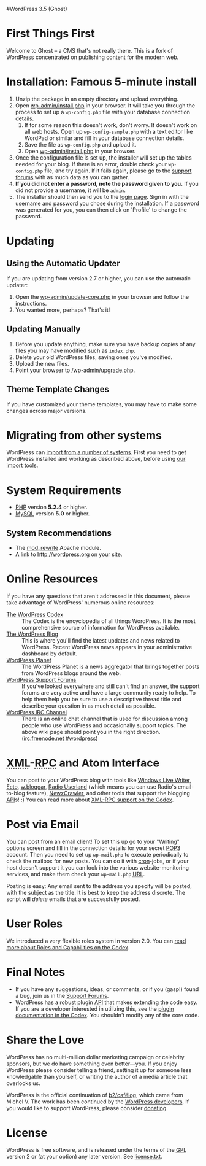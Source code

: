 #WordPress 3.5 (Ghost)

<h1>First Things First</h1>
<p>Welcome to Ghost – a CMS that's not really there. This is a fork of WordPress concentrated on publishing content for the modern web.</p>

<h1>Installation: Famous 5-minute install</h1>
<ol>
	<li>Unzip the package in an empty directory and upload everything.</li>
	<li>Open <span class="file"><a href="wp-admin/install.php">wp-admin/install.php</a></span> in your browser. It will take you through the process to set up a <code>wp-config.php</code> file with your database connection details.
		<ol>
			<li>If for some reason this doesn't work, don't worry. It doesn't work on all web hosts. Open up <code>wp-config-sample.php</code> with a text editor like WordPad or similar and fill in your database connection details.</li>
			<li>Save the file as <code>wp-config.php</code> and upload it.</li>
			<li>Open <span class="file"><a href="wp-admin/install.php">wp-admin/install.php</a></span> in your browser.</li>
		</ol>
	</li>
	<li>Once the configuration file is set up, the installer will set up the tables needed for your blog. If there is an error, double check your <code>wp-config.php</code> file, and try again. If it fails again, please go to the <a href="http://wordpress.org/support/" title="WordPress support">support forums</a> with as much data as you can gather.</li>
	<li><strong>If you did not enter a password, note the password given to you.</strong> If you did not provide a username, it will be <code>admin</code>.</li>
	<li>The installer should then send you to the <a href="wp-login.php">login page</a>. Sign in with the username and password you chose during the installation. If a password was generated for you, you can then click on 'Profile' to change the password.</li>
</ol>

<h1>Updating</h1>
<h2>Using the Automatic Updater</h2>
<p>If you are updating from version 2.7 or higher, you can use the automatic updater:</p>
<ol>
	<li>Open the <span class="file"><a href="wp-admin/update-core.php">wp-admin/update-core.php</a></span> in your browser and follow the instructions.</li>
	<li>You wanted more, perhaps? That's it!</li>
</ol>

<h2>Updating Manually</h2>
<ol>
	<li>Before you update anything, make sure you have backup copies of any files you may have modified such as <code>index.php</code>.</li>
	<li>Delete your old WordPress files, saving ones you've modified.</li>
	<li>Upload the new files.</li>
	<li>Point your browser to <span class="file"><a href="wp-admin/upgrade.php">/wp-admin/upgrade.php</a>.</span></li>
</ol>

<h2>Theme Template Changes</h2>
<p>If you have customized your theme templates, you may have to make some changes across major versions.</p>

<h1>Migrating from other systems</h1>
<p>WordPress can <a href="http://codex.wordpress.org/Importing_Content">import from a number of systems</a>. First you need to get WordPress installed and working as described above, before using <a href="wp-admin/import.php" title="Import to WordPress">our import tools</a>.</p>

<h1>System Requirements</h1>
<ul>
	<li><a href="http://php.net/">PHP</a> version <strong>5.2.4</strong> or higher.</li>
	<li><a href="http://www.mysql.com/">MySQL</a> version <strong>5.0</strong> or higher.</li>
</ul>

<h2>System Recommendations</h2>
<ul>
	<li>The <a href="http://httpd.apache.org/docs/2.2/mod/mod_rewrite.html">mod_rewrite</a> Apache module.</li>
	<li>A link to <a href="http://wordpress.org/">http://wordpress.org</a> on your site.</li>
</ul>

<h1>Online Resources</h1>
<p>If you have any questions that aren't addressed in this document, please take advantage of WordPress' numerous online resources:</p>
<dl>
	<dt><a href="http://codex.wordpress.org/">The WordPress Codex</a></dt>
		<dd>The Codex is the encyclopedia of all things WordPress. It is the most comprehensive source of information for WordPress available.</dd>
	<dt><a href="http://wordpress.org/news/">The WordPress Blog</a></dt>
		<dd>This is where you'll find the latest updates and news related to WordPress. Recent WordPress news appears in your administrative dashboard by default.</dd>
	<dt><a href="http://planet.wordpress.org/">WordPress Planet</a></dt>
		<dd>The WordPress Planet is a news aggregator that brings together posts from WordPress blogs around the web.</dd>
	<dt><a href="http://wordpress.org/support/">WordPress Support Forums</a></dt>
		<dd>If you've looked everywhere and still can't find an answer, the support forums are very active and have a large community ready to help. To help them help you be sure to use a descriptive thread title and describe your question in as much detail as possible.</dd>
	<dt><a href="http://codex.wordpress.org/IRC">WordPress <abbr title="Internet Relay Chat">IRC</abbr> Channel</a></dt>
		<dd>There is an online chat channel that is used for discussion among people who use WordPress and occasionally support topics. The above wiki page should point you in the right direction. (<a href="irc://irc.freenode.net/wordpress">irc.freenode.net #wordpress</a>)</dd>
</dl>

<h1><abbr title="eXtensible Markup Language">XML</abbr>-<abbr title="Remote Procedure Call">RPC</abbr> and Atom Interface</h1>
<p>You can post to your WordPress blog with tools like <a href="http://download.live.com/writer">Windows Live Writer</a>, <a href="http://illuminex.com/ecto/">Ecto</a>, <a href="http://bloggar.com/">w.bloggar</a>, <a href="http://radio.userland.com/">Radio Userland</a> (which means you can use Radio's email-to-blog feature), <a href="http://www.newzcrawler.com/">NewzCrawler</a>, and other tools that support the blogging <abbr title="application programming interface">API</abbr>s! :) You can read more about <a href="http://codex.wordpress.org/XML-RPC_Support"><abbr>XML</abbr>-<abbr>RPC</abbr> support on the Codex</a>.</p>

<h1>Post via Email</h1>
<p>You can post from an email client! To set this up go to your &quot;Writing&quot; options screen and fill in the connection details for your secret <abbr title="Post Office Protocol version 3">POP3</abbr> account. Then you need to set up <code>wp-mail.php</code> to execute periodically to check the mailbox for new posts. You can do it with <a href="http://en.wikipedia.org/wiki/Cron">cron</a>-jobs, or if your host doesn't support it you can look into the various website-monitoring services, and make them check your <code>wp-mail.php</code> <abbr title="Uniform Resource Locator">URL</abbr>.</p>
<p>Posting is easy: Any email sent to the address you specify will be posted, with the subject as the title. It is best to keep the address discrete. The script will <em>delete</em> emails that are successfully posted.</p>

<h1>User Roles</h1>
<p>We introduced a very flexible roles system in version 2.0. You can <a href="http://codex.wordpress.org/Roles_and_Capabilities" title="WordPress roles and capabilities">read more about Roles and Capabilities on the Codex</a>.</p>

<h1>Final Notes</h1>
<ul>
	<li>If you have any suggestions, ideas, or comments, or if you (gasp!) found a bug, join us in the <a href="http://wordpress.org/support/">Support Forums</a>.</li>
	<li>WordPress has a robust plugin <abbr title="application programming interface">API</abbr> that makes extending the code easy. If you are a developer interested in utilizing this, see the <a href="http://codex.wordpress.org/Plugin_API" title="WordPress plugin API">plugin documentation in the Codex</a>. You shouldn't modify any of the core code.</li>
</ul>

<h1>Share the Love</h1>
<p>WordPress has no multi-million dollar marketing campaign or celebrity sponsors, but we do have something even better&#8212;you. If you enjoy WordPress please consider telling a friend, setting it up for someone less knowledgable than yourself, or writing the author of a media article that overlooks us.</p>

<p>WordPress is the official continuation of <a href="http://cafelog.com/">b2/caf&#233;log</a>, which came from Michel V. The work has been continued by the <a href="http://wordpress.org/about/">WordPress developers</a>. If you would like to support WordPress, please consider <a href="http://wordpress.org/donate/" title="Donate to WordPress">donating</a>.</p>

<h1>License</h1>
<p>WordPress is free software, and is released under the terms of the <abbr title="GNU General Public License">GPL</abbr> version 2 or (at your option) any later version. See <a href="license.txt">license.txt</a>.</p>

</body>
</html>
